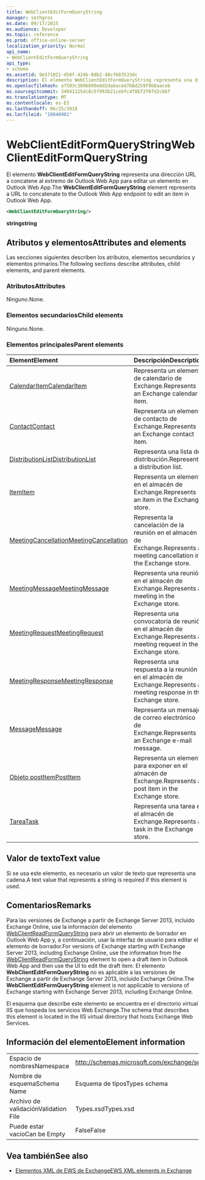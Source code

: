 ```yaml
---
title: WebClientEditFormQueryString
manager: sethgros
ms.date: 09/17/2015
ms.audience: Developer
ms.topic: reference
ms.prod: office-online-server
localization_priority: Normal
api_name:
- WebClientEditFormQueryString
api_type:
- schema
ms.assetid: 9e571021-d58f-424b-8db2-48cf683533dc
description: El elemento WebClientEditFormQueryString representa una dirección URL a concatene al extremo de Outlook Web App para editar un elemento en Outlook Web App.
ms.openlocfilehash: a7503c3896899e8d2da6aced7b8d259f9b8aaceb
ms.sourcegitcommit: 34041125dc8c5f993b21cebfc4f8b72f0fd2cb6f
ms.translationtype: MT
ms.contentlocale: es-ES
ms.lasthandoff: 06/25/2018
ms.locfileid: "19840981"
---
```

# <a name="webclienteditformquerystring"></a><span data-ttu-id="82ae9-103">WebClientEditFormQueryString</span><span class="sxs-lookup"><span data-stu-id="82ae9-103">WebClientEditFormQueryString</span></span>

<span data-ttu-id="82ae9-104">El elemento **WebClientEditFormQueryString** representa una dirección URL a concatene al extremo de Outlook Web App para editar un elemento en Outlook Web App.</span><span class="sxs-lookup"><span data-stu-id="82ae9-104">The **WebClientEditFormQueryString** element represents a URL to concatenate to the Outlook Web App endpoint to edit an item in Outlook Web App.</span></span> 
  
```XML
<WebClientEditFormQueryString/>
```

 <span data-ttu-id="82ae9-105">**string**</span><span class="sxs-lookup"><span data-stu-id="82ae9-105">**string**</span></span>
## <a name="attributes-and-elements"></a><span data-ttu-id="82ae9-106">Atributos y elementos</span><span class="sxs-lookup"><span data-stu-id="82ae9-106">Attributes and elements</span></span>

<span data-ttu-id="82ae9-107">Las secciones siguientes describen los atributos, elementos secundarios y elementos primarios.</span><span class="sxs-lookup"><span data-stu-id="82ae9-107">The following sections describe attributes, child elements, and parent elements.</span></span>
  
### <a name="attributes"></a><span data-ttu-id="82ae9-108">Atributos</span><span class="sxs-lookup"><span data-stu-id="82ae9-108">Attributes</span></span>

<span data-ttu-id="82ae9-109">Ninguno.</span><span class="sxs-lookup"><span data-stu-id="82ae9-109">None.</span></span>
  
### <a name="child-elements"></a><span data-ttu-id="82ae9-110">Elementos secundarios</span><span class="sxs-lookup"><span data-stu-id="82ae9-110">Child elements</span></span>

<span data-ttu-id="82ae9-111">Ninguno.</span><span class="sxs-lookup"><span data-stu-id="82ae9-111">None.</span></span>
  
### <a name="parent-elements"></a><span data-ttu-id="82ae9-112">Elementos principales</span><span class="sxs-lookup"><span data-stu-id="82ae9-112">Parent elements</span></span>

|<span data-ttu-id="82ae9-113">**Element**</span><span class="sxs-lookup"><span data-stu-id="82ae9-113">**Element**</span></span>|<span data-ttu-id="82ae9-114">**Descripción**</span><span class="sxs-lookup"><span data-stu-id="82ae9-114">**Description**</span></span>|
|:-----|:-----|
|[<span data-ttu-id="82ae9-115">CalendarItem</span><span class="sxs-lookup"><span data-stu-id="82ae9-115">CalendarItem</span></span>](calendaritem.md) <br/> |<span data-ttu-id="82ae9-116">Representa un elemento de calendario de Exchange.</span><span class="sxs-lookup"><span data-stu-id="82ae9-116">Represents an Exchange calendar item.</span></span>  <br/> |
|[<span data-ttu-id="82ae9-117">Contact</span><span class="sxs-lookup"><span data-stu-id="82ae9-117">Contact</span></span>](contact.md) <br/> |<span data-ttu-id="82ae9-118">Representa un elemento de contacto de Exchange.</span><span class="sxs-lookup"><span data-stu-id="82ae9-118">Represents an Exchange contact item.</span></span>  <br/> |
|[<span data-ttu-id="82ae9-119">DistributionList</span><span class="sxs-lookup"><span data-stu-id="82ae9-119">DistributionList</span></span>](distributionlist.md) <br/> |<span data-ttu-id="82ae9-120">Representa una lista de distribución.</span><span class="sxs-lookup"><span data-stu-id="82ae9-120">Represents a distribution list.</span></span>  <br/> |
|[<span data-ttu-id="82ae9-121">Item</span><span class="sxs-lookup"><span data-stu-id="82ae9-121">Item</span></span>](item.md) <br/> |<span data-ttu-id="82ae9-122">Representa un elemento en el almacén de Exchange.</span><span class="sxs-lookup"><span data-stu-id="82ae9-122">Represents an item in the Exchange store.</span></span>  <br/> |
|[<span data-ttu-id="82ae9-123">MeetingCancellation</span><span class="sxs-lookup"><span data-stu-id="82ae9-123">MeetingCancellation</span></span>](meetingcancellation.md) <br/> |<span data-ttu-id="82ae9-124">Representa la cancelación de la reunión en el almacén de Exchange.</span><span class="sxs-lookup"><span data-stu-id="82ae9-124">Represents a meeting cancellation in the Exchange store.</span></span>  <br/> |
|[<span data-ttu-id="82ae9-125">MeetingMessage</span><span class="sxs-lookup"><span data-stu-id="82ae9-125">MeetingMessage</span></span>](meetingmessage.md) <br/> |<span data-ttu-id="82ae9-126">Representa una reunión en el almacén de Exchange.</span><span class="sxs-lookup"><span data-stu-id="82ae9-126">Represents a meeting in the Exchange store.</span></span>  <br/> |
|[<span data-ttu-id="82ae9-127">MeetingRequest</span><span class="sxs-lookup"><span data-stu-id="82ae9-127">MeetingRequest</span></span>](meetingrequest.md) <br/> |<span data-ttu-id="82ae9-128">Representa una convocatoria de reunión en el almacén de Exchange.</span><span class="sxs-lookup"><span data-stu-id="82ae9-128">Represents a meeting request in the Exchange store.</span></span>  <br/> |
|[<span data-ttu-id="82ae9-129">MeetingResponse</span><span class="sxs-lookup"><span data-stu-id="82ae9-129">MeetingResponse</span></span>](meetingresponse.md) <br/> |<span data-ttu-id="82ae9-130">Representa una respuesta a la reunión en el almacén de Exchange.</span><span class="sxs-lookup"><span data-stu-id="82ae9-130">Represents a meeting response in the Exchange store.</span></span>  <br/> |
|[<span data-ttu-id="82ae9-131">Message</span><span class="sxs-lookup"><span data-stu-id="82ae9-131">Message</span></span>](message-ex15websvcsotherref.md) <br/> |<span data-ttu-id="82ae9-132">Representa un mensaje de correo electrónico de Exchange.</span><span class="sxs-lookup"><span data-stu-id="82ae9-132">Represents an Exchange e-mail message.</span></span>  <br/> |
|[<span data-ttu-id="82ae9-133">Objeto postItem</span><span class="sxs-lookup"><span data-stu-id="82ae9-133">PostItem</span></span>](postitem.md) <br/> |<span data-ttu-id="82ae9-134">Representa un elemento para exponer en el almacén de Exchange.</span><span class="sxs-lookup"><span data-stu-id="82ae9-134">Represents a post item in the Exchange store.</span></span>  <br/> |
|[<span data-ttu-id="82ae9-135">Tarea</span><span class="sxs-lookup"><span data-stu-id="82ae9-135">Task</span></span>](task.md) <br/> |<span data-ttu-id="82ae9-136">Representa una tarea en el almacén de Exchange.</span><span class="sxs-lookup"><span data-stu-id="82ae9-136">Represents a task in the Exchange store.</span></span>  <br/> |
   
## <a name="text-value"></a><span data-ttu-id="82ae9-137">Valor de texto</span><span class="sxs-lookup"><span data-stu-id="82ae9-137">Text value</span></span>

<span data-ttu-id="82ae9-138">Si se usa este elemento, es necesario un valor de texto que representa una cadena.</span><span class="sxs-lookup"><span data-stu-id="82ae9-138">A text value that represents a string is required if this element is used.</span></span>
  
## <a name="remarks"></a><span data-ttu-id="82ae9-139">Comentarios</span><span class="sxs-lookup"><span data-stu-id="82ae9-139">Remarks</span></span>

<span data-ttu-id="82ae9-140">Para las versiones de Exchange a partir de Exchange Server 2013, incluido Exchange Online, use la información del elemento [WebClientReadFormQueryString](webclientreadformquerystring.md) para abrir un elemento de borrador en Outlook Web App y, a continuación, usar la interfaz de usuario para editar el elemento de borrador.</span><span class="sxs-lookup"><span data-stu-id="82ae9-140">For versions of Exchange starting with Exchange Server 2013, including Exchange Online, use the information from the [WebClientReadFormQueryString](webclientreadformquerystring.md) element to open a draft item in Outlook Web App and then use the UI to edit the draft item.</span></span> <span data-ttu-id="82ae9-141">El elemento **WebClientEditFormQueryString** no es aplicable a las versiones de Exchange a partir de Exchange Server 2013, incluido Exchange Online.</span><span class="sxs-lookup"><span data-stu-id="82ae9-141">The **WebClientEditFormQueryString** element is not applicable to versions of Exchange starting with Exchange Server 2013, including Exchange Online.</span></span> 
  
<span data-ttu-id="82ae9-142">El esquema que describe este elemento se encuentra en el directorio virtual IIS que hospeda los servicios Web Exchange.</span><span class="sxs-lookup"><span data-stu-id="82ae9-142">The schema that describes this element is located in the IIS virtual directory that hosts Exchange Web Services.</span></span>
  
## <a name="element-information"></a><span data-ttu-id="82ae9-143">Información del elemento</span><span class="sxs-lookup"><span data-stu-id="82ae9-143">Element information</span></span>

|||
|:-----|:-----|
|<span data-ttu-id="82ae9-144">Espacio de nombres</span><span class="sxs-lookup"><span data-stu-id="82ae9-144">Namespace</span></span>  <br/> |http://schemas.microsoft.com/exchange/services/2006/types  <br/> |
|<span data-ttu-id="82ae9-145">Nombre de esquema</span><span class="sxs-lookup"><span data-stu-id="82ae9-145">Schema Name</span></span>  <br/> |<span data-ttu-id="82ae9-146">Esquema de tipos</span><span class="sxs-lookup"><span data-stu-id="82ae9-146">Types schema</span></span>  <br/> |
|<span data-ttu-id="82ae9-147">Archivo de validación</span><span class="sxs-lookup"><span data-stu-id="82ae9-147">Validation File</span></span>  <br/> |<span data-ttu-id="82ae9-148">Types.xsd</span><span class="sxs-lookup"><span data-stu-id="82ae9-148">Types.xsd</span></span>  <br/> |
|<span data-ttu-id="82ae9-149">Puede estar vacío</span><span class="sxs-lookup"><span data-stu-id="82ae9-149">Can be Empty</span></span>  <br/> |<span data-ttu-id="82ae9-150">False</span><span class="sxs-lookup"><span data-stu-id="82ae9-150">False</span></span>  <br/> |
   
## <a name="see-also"></a><span data-ttu-id="82ae9-151">Vea también</span><span class="sxs-lookup"><span data-stu-id="82ae9-151">See also</span></span>



- [<span data-ttu-id="82ae9-152">Elementos XML de EWS de Exchange</span><span class="sxs-lookup"><span data-stu-id="82ae9-152">EWS XML elements in Exchange</span></span>](ews-xml-elements-in-exchange.md)

